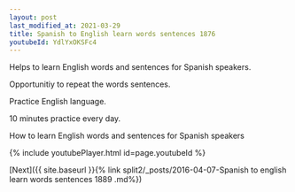 ```yaml
---
layout: post
last_modified_at: 2021-03-29
title: Spanish to English learn words sentences 1876 
youtubeId: YdlYxOKSFc4
---
```

 
 
Helps to learn English words and sentences for Spanish speakers.

Opportunitiy to repeat the words sentences. 

Practice English language. 
 
10 minutes practice every day. 
 
How to learn English words and sentences for Spanish speakers 
 
{% include youtubePlayer.html id=page.youtubeId %}
 
 
[Next]({{ site.baseurl }}{% link  split2/_posts/2016-04-07-Spanish to english learn words sentences 1889 .md%})
 
